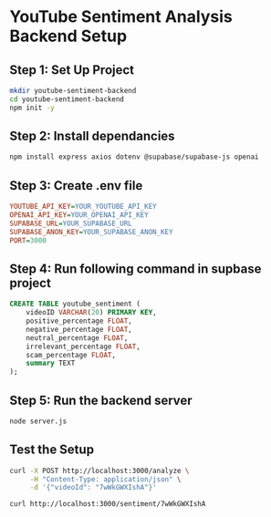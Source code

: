 # YouTube Sentiment Analysis Backend Setup

## **Step 1: Set Up Project**
```sh
mkdir youtube-sentiment-backend
cd youtube-sentiment-backend
npm init -y 
```
## **Step 2: Install dependancies**
```sh
npm install express axios dotenv @supabase/supabase-js openai
```
## **Step 3: Create .env file**
```ini
YOUTUBE_API_KEY=YOUR_YOUTUBE_API_KEY
OPENAI_API_KEY=YOUR_OPENAI_API_KEY
SUPABASE_URL=YOUR_SUPABASE_URL
SUPABASE_ANON_KEY=YOUR_SUPABASE_ANON_KEY
PORT=3000
```

## **Step 4: Run following command in supbase project**
```sql
CREATE TABLE youtube_sentiment (
    videoID VARCHAR(20) PRIMARY KEY,
    positive_percentage FLOAT,
    negative_percentage FLOAT,
    neutral_percentage FLOAT,
    irrelevant_percentage FLOAT,
    scam_percentage FLOAT,
    summary TEXT
);
```

## **Step 5: Run the backend server**
```sh
node server.js
```

## Test the Setup
```sh
curl -X POST http://localhost:3000/analyze \
     -H "Content-Type: application/json" \
     -d '{"videoId": "7wWkGWXIshA"}'

```
```sh
curl http://localhost:3000/sentiment/7wWkGWXIshA
```